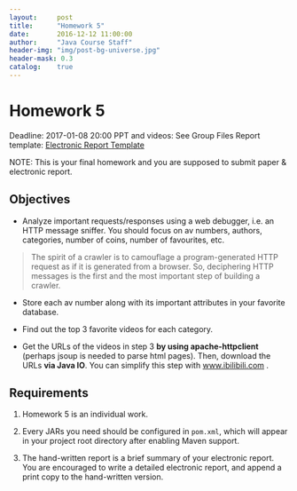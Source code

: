 ```yaml
---
layout:     post
title:      "Homework 5"
date:       2016-12-12 11:00:00
author:     "Java Course Staff"
header-img: "img/post-bg-universe.jpg"
header-mask: 0.3
catalog:    true
---
```


# Homework 5

Deadline: 2017-01-08 20:00
PPT and videos: See Group Files
Report template: [Electronic Report Template](/img/Java_Report_Template.docx)

NOTE: This is your final homework and you are supposed to submit paper & electronic report.

## Objectives

* Analyze important requests/responses using a web debugger, i.e. an HTTP message sniffer. You should focus on av numbers, authors, categories, number of coins, number of favourites, etc.

> The spirit of a crawler is to camouflage a program-generated HTTP request as if it is generated from a browser. So, deciphering HTTP messages is the first and the most important step of building a crawler.

* Store each av number along with its important attributes in your favorite database.

* Find out the top 3 favorite videos for each category.

* Get the URLs of the videos in step 3 **by using apache-httpclient** (perhaps jsoup is needed to parse html pages). Then, download the URLs **via Java IO**. You can simplify this step with www.ibilibili.com .

## Requirements

1. Homework 5 is an individual work.

2. Every JARs you need should be configured in `pom.xml`, which will appear in your project root directory after enabling Maven support.

3. The hand-written report is a brief summary of your electronic report. You are encouraged to write a detailed electronic report, and append a print copy to the hand-written version.

